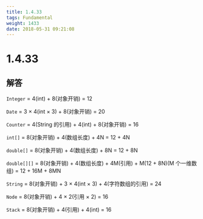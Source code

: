 ```yaml
---
title: 1.4.33
tags: Fundamental
weight: 1433
date: 2018-05-31 09:21:08
---
```


# 1.4.33


## 解答

`Integer` = 4(int) + 8(对象开销) = 12

`Date` = 3 × 4(int × 3) + 8(对象开销) = 20

`Counter` = 4(String 的引用) + 4(int) + 8(对象开销) = 16

`int[]` = 8(对象开销) + 4(数组长度) + 4N = 12 + 4N

`double[]` = 8(对象开销) + 4(数组长度) + 8N = 12 + 8N

`double[][]` = 8(对象开销) + 4(数组长度) + 4M(引用) + M(12 + 8N)(M 个一维数组) = 12 + 16M + 8MN

`String` = 8(对象开销) + 3 × 4(int × 3) + 4(字符数组的引用) = 24

`Node` = 8(对象开销) + 4 × 2(引用 × 2) = 16

`Stack` = 8(对象开销) + 4(引用) + 4(int) = 16
